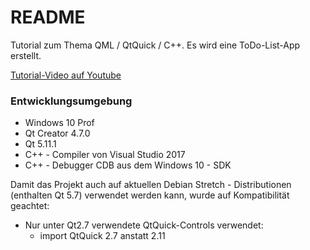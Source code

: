 # README #

Tutorial zum Thema QML / QtQuick / C++. Es wird eine ToDo-List-App 
erstellt.

[Tutorial-Video auf Youtube](https://www.youtube.com/watch?v=9BcAYDlpuT8 "Using C++ Models in QML")

### Entwicklungsumgebung ###

* Windows 10 Prof
* Qt Creator 4.7.0
* Qt 5.11.1
* C++ - Compiler von Visual Studio 2017
* C++ - Debugger CDB aus dem Windows 10 - SDK 

Damit das Projekt auch auf aktuellen Debian Stretch - Distributionen 
(enthalten Qt 5.7) verwendet werden kann, wurde auf Kompatibilität 
geachtet:
* Nur unter Qt2.7 verwendete QtQuick-Controls verwendet:
  * import QtQuick 2.7 anstatt 2.11

